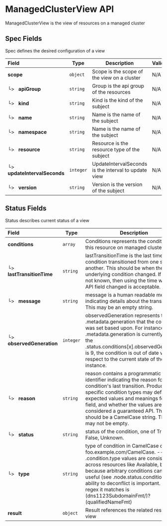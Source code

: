 # ManagedClusterView API

ManagedClusterView is the view of resources on a managed cluster

## Spec Fields

Spec defines the desired configuration of a view

| Field | Type | Description | Validations |
|:---|---|---|---|
|  **scope** | `object` | Scope is the scope of the view on a cluster | N/A |
| └>&nbsp;&nbsp; **apiGroup** | `string` | Group is the api group of the resources | N/A |
| └>&nbsp;&nbsp; **kind** | `string` | Kind is the kind of the subject | N/A |
| └>&nbsp;&nbsp; **name** | `string` | Name is the name of the subject | N/A |
| └>&nbsp;&nbsp; **namespace** | `string` | Name is the name of the subject | N/A |
| └>&nbsp;&nbsp; **resource** | `string` | Resource is the resource type of the subject | N/A |
| └>&nbsp;&nbsp; **updateIntervalSeconds** | `integer` | UpdateIntervalSeconds is the interval to update view | N/A |
| └>&nbsp;&nbsp; **version** | `string` | Version is the version of the subject | N/A |
## Status Fields

Status describes current status of a view

| Field | Type | Description | Validations |
|:---|---|---|---|
|  **conditions** | `array` | Conditions represents the conditions of this resource on managed cluster | N/A |
| └>&nbsp;&nbsp; **lastTransitionTime** | `string` | lastTransitionTime is the last time the condition transitioned from one status to another. This should be when the underlying condition changed.  If that is not known, then using the time when the API field changed is acceptable. | N/A |
| └>&nbsp;&nbsp; **message** | `string` | message is a human readable message indicating details about the transition. This may be an empty string. | N/A |
| └>&nbsp;&nbsp; **observedGeneration** | `integer` | observedGeneration represents the .metadata.generation that the condition was set based upon. For instance, if .metadata.generation is currently 12, but the .status.conditions[x].observedGeneration is 9, the condition is out of date with respect to the current state of the instance. | `Minimum=0` |
| └>&nbsp;&nbsp; **reason** | `string` | reason contains a programmatic identifier indicating the reason for the condition's last transition. Producers of specific condition types may define expected values and meanings for this field, and whether the values are considered a guaranteed API. The value should be a CamelCase string. This field may not be empty. | `Pattern=^[A-Za-z]([A-Za-z0-9_,:]*[A-Za-z0-9_])?$` |
| └>&nbsp;&nbsp; **status** | `string` | status of the condition, one of True, False, Unknown. | N/A |
| └>&nbsp;&nbsp; **type** | `string` | type of condition in CamelCase or in foo.example.com/CamelCase. --- Many .condition.type values are consistent across resources like Available, but because arbitrary conditions can be useful (see .node.status.conditions), the ability to deconflict is important. The regex it matches is (dns1123SubdomainFmt/)?(qualifiedNameFmt) | `Pattern=^([a-z0-9]([-a-z0-9]*[a-z0-9])?(\.[a-z0-9]([-a-z0-9]*[a-z0-9])?)*/)?(([A-Za-z0-9][-A-Za-z0-9_.]*)?[A-Za-z0-9])$` |
|  **result** | `object` | Result references the related result of the view | N/A |
